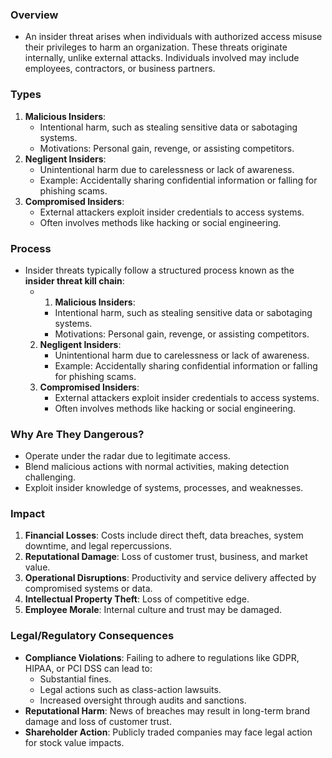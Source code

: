 ### Overview
- An insider threat arises when individuals with authorized access misuse their privileges to harm an organization. These threats originate internally, unlike external attacks. Individuals involved may include employees, contractors, or business partners.



### Types
1. **Malicious Insiders**:
   - Intentional harm, such as stealing sensitive data or sabotaging systems.
   - Motivations: Personal gain, revenge, or assisting competitors.
2. **Negligent Insiders**:
   - Unintentional harm due to carelessness or lack of awareness.
   - Example: Accidentally sharing confidential information or falling for phishing scams.
3. **Compromised Insiders**:
   - External attackers exploit insider credentials to access systems.
   - Often involves methods like hacking or social engineering.



### Process
- Insider threats typically follow a structured process known as the **insider threat kill chain**:
	- 1. **Malicious Insiders**:
	   - Intentional harm, such as stealing sensitive data or sabotaging systems.
	   - Motivations: Personal gain, revenge, or assisting competitors.
	2. **Negligent Insiders**:
	   - Unintentional harm due to carelessness or lack of awareness.
	   - Example: Accidentally sharing confidential information or falling for phishing scams.
	3. **Compromised Insiders**:
	   - External attackers exploit insider credentials to access systems.
	   - Often involves methods like hacking or social engineering.



### Why Are They Dangerous?
- Operate under the radar due to legitimate access.
- Blend malicious actions with normal activities, making detection challenging.
- Exploit insider knowledge of systems, processes, and weaknesses.



### Impact
1. **Financial Losses**: Costs include direct theft, data breaches, system downtime, and legal repercussions.
2. **Reputational Damage**: Loss of customer trust, business, and market value.
3. **Operational Disruptions**: Productivity and service delivery affected by compromised systems or data.
4. **Intellectual Property Theft**: Loss of competitive edge.
5. **Employee Morale**: Internal culture and trust may be damaged.



### Legal/Regulatory Consequences
- **Compliance Violations**: Failing to adhere to regulations like GDPR, HIPAA, or PCI DSS can lead to:
  - Substantial fines.
  - Legal actions such as class-action lawsuits.
  - Increased oversight through audits and sanctions.
- **Reputational Harm**: News of breaches may result in long-term brand damage and loss of customer trust.
- **Shareholder Action**: Publicly traded companies may face legal action for stock value impacts.
